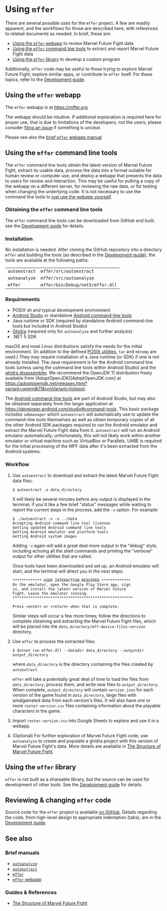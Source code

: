 # Using `mffer`

There are several possible uses for the `mffer` project. A few are readily
apparent, and the workflows for those are described here, with references to
related documents as needed. In brief, these are:

-   [Using the `mffer` webapp](#using-the-mffer-webapp) to review Marvel Future Fight data
-   [Using the `mffer` command line tools](#using-the-mffer-command-line-tools) to extract and report Marvel Future Fight
    data
-   [Using the `mffer` library](#using-the-mffer-library) to develop a custom program

Additionally, `mffer` code may be useful to those trying to explore Marvel
Future Fight, explore similar apps, or contribute to `mffer` itself. For these
topics, refer to the [Development guide](Development.md).

## Using the `mffer` webapp

The `mffer` webapp is at https://mffer.org.

The webapp should be intuitive. If additional explanation is required here for
proper use, that is due to limitations of the developers, not the users; please
consider [filing an issue](https://github.com/therealchjones/mffer/issues) if
something is unclear.

Please see also the [brief `mffer` webapp manual](webapp.md)

## Using the `mffer` command line tools

The `mffer` command line tools obtain the latest version of Marvel Future Fight,
extract its usable data, process the data into a format suitable for human
review or computer use, and deploy a webapp that presents the data to users for
review and interaction. This may be useful for putting a copy of the webapp on a
different server, for reviewing the raw data, or for testing when changing the
underlying code. It is not necessary to use the command line tools to [just use
the webapp yourself](https://mffer.org).

### Obtaining the `mffer` command line tools

The `mffer` command line tools can be downloaded from GitHub and built; see the
[Development guide](Development.md) for details.

### Installation

No installation is needed. After cloning the GitHub repository into a directory
_`mffer`_ and building the tools (as described in the [Development
guide](Development.md)), the tools are available at the following paths:

|               |                                      |
| ------------- | ------------------------------------ |
| `autoextract` | _`mffer`_`/src/autoextract`          |
| `autoanalyze` | _`mffer`_`/src/autoanalyze`          |
| `mffer`       | _`mffer`_`/bin/Debug/net5/mffer.dll` |

### Requirements

-   POSIX sh and typical development environment
-   [Android Studio](https://developer.android.com/studio/) or standalone
    [Android command-line
    tools](https://developer.android.com/studio/#command-tools)
-   Java runtime or SDK
    (required by standalone Android command-line tools but included in Android Studio)
-   [Ghidra](https://github.com/NationalSecurityAgency/ghidra)
    (required only for `autoanalyze` and further analysis)
-   .NET 5 SDK

macOS and most Linux distributions satisfy the needs for the initial
environment. (In addition to the defined [POSIX
utilities](https://pubs.opengroup.org/onlinepubs/9699919799/), `tar` and
`mktemp` are used.) They may require installation of a Java runtime (or SDK) if
one is not already installed. The Java requirement is for the Android command
line tools (unless using the command line tools within Android Studio) and the
[ghidra disassembler](https://github.com/NationalSecurityAgency/ghidra). We
recommend the OpenJDK 11 distribution freely available from
(AdoptOpenJDK)[AdoptOpenJDK.com] at
https://adoptopenjdk.net/releases.html?variant=openjdk11&jvmVariant=hotspot.

The [Android command-line tools](https://developer.android.com/studio/command-line)
are part of Android Studio, but may also be obtained separately from the larger
application at https://developer.android.com/studio#command-tools. This basic
package includes `sdkmanager` which `autoextract` will automatically use to
update the command-line tools themselves as well as obtain temporary copies of
all the other Android SDK packages required to run the Android emulator and
extract the Marvel Future Fight data from it. `autoextract` will run an Android
emulator automatically; unfortunately, this will not likely work within another
emulator or virtual machine such as VirtualBox or Parallels. UABE is required
for the initial processing of the MFF data after it's been extracted from the
Android systems.

### Workflow

1. Use `autoextract` to download and extract the latest Marvel Future Fight data
   files:

    ```shell
    $ autoextract -o data_directory
    ```

    It will likely be several minutes before any output is displayed in the
    terminal; if you'd like a few brief "status" messages while waiting to report
    the current steps in the process, add the `-v` option. For example:

    ```shell
    $ ./autoextract -v -o ../data
    Accepting Android command line tool licenses
    Getting updated Android command line tools
    Getting Android emulator and platform tools
    Getting Android system images
    ```

    Adding `-v` again will add a great deal more output in the "debug" style,
    including echoing all the shell commands and printing the "verbose" output
    for other utilities that are called.

    Once tools have been downloaded and set up, an Android emulator will start,
    and the terminal will direct you in the next steps:

    ```shell
    ************* USER INTERACTION REQUIRED *************
    On the emulator, open the Google Play Store app, sign
    in, and install the latest version of Marvel Future
    Fight. Leave the emulator running.
    ******************************************************

    Press <enter> or <return> when that is complete.
    ```

    Similar steps will occur a few more times; follow the directions to complete
    obtaining and extracting the Marvel Future Fight files, which will be placed
    into the _`data_directory`_`/mff-device-files-`_`version`_ directory.

2. Use `mffer` to process the extracted files:

    ```shell
    $ dotnet run mffer.dll --datadir data_directory --outputdir output_directory
    ```

    where _`data_directory`_ is the directory containing the files created by
    `autoextract`.

    `mffer` will take a potentially great deal of time to load the files from
    _`data_directory`_, process them, and write new files to
    _`output_directory`_. When complete, _`output_directory`_ will contain
    _`version`_`.json` for each version of the game found in _`data_directory`_,
    large files with amalgamated data from each version's files. It will also have one or
    more
    `roster-`_`version`_`.csv` files containing information about the playable
    characters in the game.

3. Import `roster-`_`version`_`.csv` into Google Sheets to explore and use it in
   a webapp.

4. (Optional) For further exploration of Marvel Future Fight code, use
   `autoanalyze` to create and populate a ghidra project with this version of
   Marvel Future Fight's data. More details are available in
   [The Structure of Marvel Future Fight](mff.md).

## Using the `mffer` library

`mffer` is not built as a shareable library, but the source can be used for
development of other tools. See the [Development guide](Development.md) for details.

## Reviewing & changing `mffer` code

Source code for the `mffer` project is available [on
GitHub](https://github.com/therealchjones/mffer). Details regarding the code,
from high-level design to appropriate indentation (tabs), are in the
[Development guide](Development.md).

## See also

### Brief manuals

-   [`autoanalyze`](autoanalyze.md)
-   [`autoextract`](autoextract.md)
-   [`mffer`](mffer.md)
-   [`mffer` webapp](webapp.md)

### Guides & References

-   [The Structure of Marvel Future Fight](mff.md)
